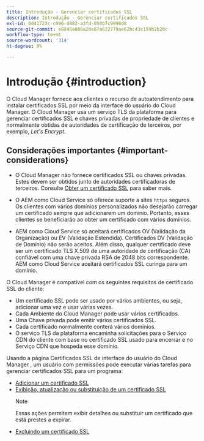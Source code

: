 ```yaml
---
title: Introdução - Gerenciar certificados SSL
description: Introdução - Gerenciar certificados SSL
exl-id: 0d41723c-c096-4882-a3fd-050b7c9996d8
source-git-commit: e8848a006a28e87a622779ae62bc43c159b2b20c
workflow-type: tm+mt
source-wordcount: '314'
ht-degree: 0%

---
```


# Introdução {#introduction}

O Cloud Manager fornece aos clientes o recurso de autoatendimento para instalar certificados SSL por meio da interface do usuário do Cloud Manager. O Cloud Manager usa um serviço TLS da plataforma para gerenciar certificados SSL e chaves privadas de propriedade de clientes e normalmente obtidas de autoridades de certificação de terceiros, por exemplo, *Let&#39;s Encrypt*.

## Considerações importantes {#important-considerations}

* O Cloud Manager não fornece certificados SSL ou chaves privadas. Estes devem ser obtidos junto de autoridades certificadoras de terceiros. Consulte [Obter um certificado SSL](/help/implementing/cloud-manager/managing-ssl-certifications/get-ssl-certificate.md) para saber mais.

* O AEM como Cloud Service só oferece suporte a sites `https` seguros. Os clientes com vários domínios personalizados não desejarão carregar um certificado sempre que adicionarem um domínio. Portanto, esses clientes se beneficiarão ao obter um certificado com vários domínios.

* AEM como Cloud Service só aceitará certificados OV (Validação da Organização) ou EV (Validação Estendida). Certificados DV (Validação de Domínio) não serão aceitos. Além disso, qualquer certificado deve ser um certificado TLS X.509 de uma autoridade de certificação (CA) confiável com uma chave privada RSA de 2048 bits correspondente. AEM como Cloud Service aceitará certificados SSL curinga para um domínio.

O Cloud Manager é compatível com os seguintes requisitos de certificado SSL do cliente:

* Um certificado SSL pode ser usado por vários ambientes, ou seja, adicionar uma vez e usar várias vezes.
* Cada Ambiente do Cloud Manager pode usar vários certificados.
* Uma Chave privada pode emitir vários certificados SSL.
* Cada certificado normalmente conterá vários domínios.
* O serviço TLS da plataforma encaminha solicitações para o Serviço CDN do cliente com base no certificado SSL usado para encerrar e no Serviço CDN que hospeda esse domínio.

Usando a página Certificados SSL de interface do usuário do Cloud Manager , um usuário com permissões pode executar várias tarefas para gerenciar certificados SSL para um programa:

* [Adicionar um certificado SSL](/help/implementing/cloud-manager/managing-ssl-certifications/add-ssl-certificate.md)
* [Exibição, atualização ou substituição de um certificado SSL](/help/implementing/cloud-manager/managing-ssl-certifications/view-update-replace-ssl-certificate.md)
   >[!NOTE]
   >Essas ações permitem exibir detalhes ou substituir um certificado que está prestes a expirar.
* [Excluindo um certificado SSL](/help/implementing/cloud-manager/managing-ssl-certifications/delete-ssl-certificate.md)
